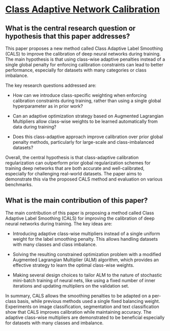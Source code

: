 # [Class Adaptive Network Calibration](https://arxiv.org/abs/2211.15088)

## What is the central research question or hypothesis that this paper addresses?

 This paper proposes a new method called Class Adaptive Label Smoothing (CALS) to improve the calibration of deep neural networks during training. The main hypothesis is that using class-wise adaptive penalties instead of a single global penalty for enforcing calibration constraints can lead to better performance, especially for datasets with many categories or class imbalance. 

The key research questions addressed are:

- How can we introduce class-specific weighting when enforcing calibration constraints during training, rather than using a single global hyperparameter as in prior work?

- Can an adaptive optimization strategy based on Augmented Lagrangian Multipliers allow class-wise weights to be learned automatically from data during training? 

- Does this class-adaptive approach improve calibration over prior global penalty methods, particularly for large-scale and class-imbalanced datasets?

Overall, the central hypothesis is that class-adaptive calibration regularization can outperform prior global regularization schemes for training deep networks that are both accurate and well-calibrated, especially for challenging real-world datasets. The paper aims to demonstrate this via the proposed CALS method and evaluation on various benchmarks.


## What is the main contribution of this paper?

 The main contribution of this paper is proposing a method called Class Adaptive Label Smoothing (CALS) for improving the calibration of deep neural networks during training. The key ideas are:

- Introducing adaptive class-wise multipliers instead of a single uniform weight for the label smoothing penalty. This allows handling datasets with many classes and class imbalance.

- Solving the resulting constrained optimization problem with a modified Augmented Lagrangian Multiplier (ALM) algorithm, which provides an effective strategy to learn the optimal class-wise weights.

- Making several design choices to tailor ALM to the nature of stochastic mini-batch training of neural nets, like using a fixed number of inner iterations and updating multipliers on the validation set.

In summary, CALS allows the smoothing penalties to be adapted on a per-class basis, while previous methods used a single fixed balancing weight. Experiments on image classification, segmentation and text classification show that CALS improves calibration while maintaining accuracy. The adaptive class-wise multipliers are demonstrated to be beneficial especially for datasets with many classes and imbalance.
